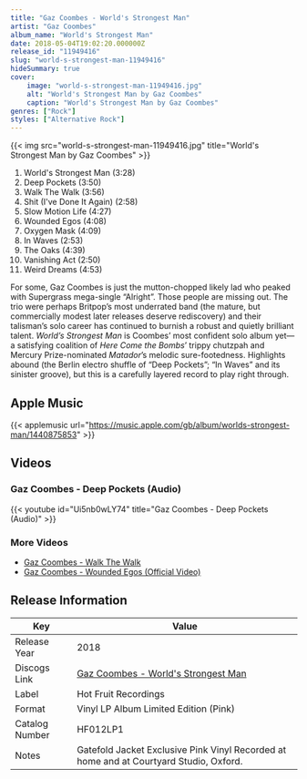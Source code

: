 ```yaml
---
title: "Gaz Coombes - World's Strongest Man"
artist: "Gaz Coombes"
album_name: "World's Strongest Man"
date: 2018-05-04T19:02:20.000000Z
release_id: "11949416"
slug: "world-s-strongest-man-11949416"
hideSummary: true
cover:
    image: "world-s-strongest-man-11949416.jpg"
    alt: "World's Strongest Man by Gaz Coombes"
    caption: "World's Strongest Man by Gaz Coombes"
genres: ["Rock"]
styles: ["Alternative Rock"]
---
```


{{< img src="world-s-strongest-man-11949416.jpg" title="World's Strongest Man by Gaz Coombes" >}}

<!-- section break -->

1. World's Strongest Man (3:28)
2. Deep Pockets (3:50)
3. Walk The Walk (3:56)
4. Shit (I've Done It Again) (2:58)
5. Slow Motion Life (4:27)
6. Wounded Egos (4:08)
7. Oxygen Mask (4:09)
8. In Waves (2:53)
9. The Oaks (4:39)
10. Vanishing Act (2:50)
11. Weird Dreams (4:53)

<!-- section break -->


For some, Gaz Coombes is just the mutton-chopped likely lad who peaked with Supergrass mega-single “Alright”. Those people are missing out. The trio were perhaps Britpop’s most underrated band (the mature, but commercially modest later releases deserve rediscovery) and their talisman’s solo career has continued to burnish a robust and quietly brilliant talent. <i>World’s Strongest Man</i> is Coombes’ most confident solo album yet—a satisfying coalition of <i>Here Come the Bombs</i>’ trippy chutzpah and Mercury Prize-nominated <i>Matador</i>’s melodic sure-footedness. Highlights abound (the Berlin electro shuffle of “Deep Pockets”; “In Waves” and its sinister groove), but this is a carefully layered record to play right through.



## Apple Music
{{< applemusic url="https://music.apple.com/gb/album/worlds-strongest-man/1440875853" >}}





## Videos
### Gaz Coombes - Deep Pockets (Audio)
{{< youtube id="Ui5nb0wLY74" title="Gaz Coombes - Deep Pockets (Audio)" >}}<br>

### More Videos

- [Gaz Coombes - Walk The Walk](https://www.youtube.com/watch?v=lh9zLxqsX1E)
- [Gaz Coombes - Wounded Egos (Official Video)](https://www.youtube.com/watch?v=kn_qMEo8RD0)


## Release Information
|  Key           | Value                                                |
| ---------------| ---------------------------------------------------- |
| Release Year   | 2018                                   |
| Discogs Link   | [Gaz Coombes - World's Strongest Man](https://www.discogs.com/release/11949416-Gaz-Coombes-Worlds-Strongest-Man) |
| Label          | Hot Fruit Recordings |
| Format         | Vinyl LP Album Limited Edition (Pink) |
| Catalog Number | HF012LP1 |
| Notes | Gatefold Jacket Exclusive Pink Vinyl   Recorded at home and at Courtyard Studio, Oxford. |